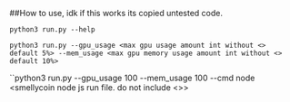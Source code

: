 ##How to use, idk if this works its copied untested code.

``python3 run.py --help``

``python3 run.py --gpu_usage <max gpu usage amount int without <> default 5%> --mem_usage <max gpu memory usage amount int without <> default 10%>``


``python3 run.py --gpu_usage 100 --mem_usage 100 --cmd node <smellycoin node js run file. do not include <>>

